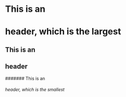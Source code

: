 # This is an <h1> header, which is the largest
## This is an <h2> header
####### This is an <h6> header, which is the smallest
